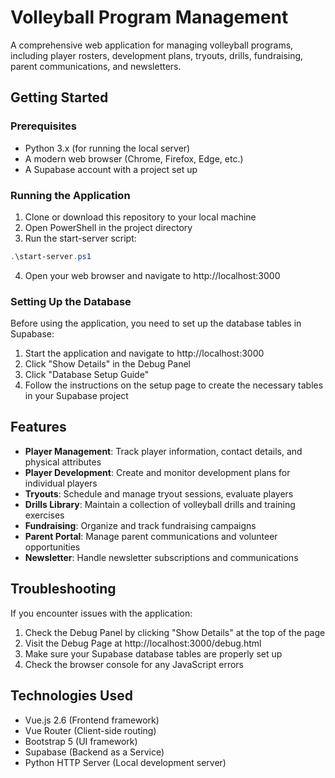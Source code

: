 # Volleyball Program Management

A comprehensive web application for managing volleyball programs, including player rosters, development plans, tryouts, drills, fundraising, parent communications, and newsletters.

## Getting Started

### Prerequisites

- Python 3.x (for running the local server)
- A modern web browser (Chrome, Firefox, Edge, etc.)
- A Supabase account with a project set up

### Running the Application

1. Clone or download this repository to your local machine
2. Open PowerShell in the project directory
3. Run the start-server script:

```powershell
.\start-server.ps1
```

4. Open your web browser and navigate to http://localhost:3000

### Setting Up the Database

Before using the application, you need to set up the database tables in Supabase:

1. Start the application and navigate to http://localhost:3000
2. Click "Show Details" in the Debug Panel
3. Click "Database Setup Guide"
4. Follow the instructions on the setup page to create the necessary tables in your Supabase project

## Features

- **Player Management**: Track player information, contact details, and physical attributes
- **Player Development**: Create and monitor development plans for individual players
- **Tryouts**: Schedule and manage tryout sessions, evaluate players
- **Drills Library**: Maintain a collection of volleyball drills and training exercises
- **Fundraising**: Organize and track fundraising campaigns
- **Parent Portal**: Manage parent communications and volunteer opportunities
- **Newsletter**: Handle newsletter subscriptions and communications

## Troubleshooting

If you encounter issues with the application:

1. Check the Debug Panel by clicking "Show Details" at the top of the page
2. Visit the Debug Page at http://localhost:3000/debug.html
3. Make sure your Supabase database tables are properly set up
4. Check the browser console for any JavaScript errors

## Technologies Used

- Vue.js 2.6 (Frontend framework)
- Vue Router (Client-side routing)
- Bootstrap 5 (UI framework)
- Supabase (Backend as a Service)
- Python HTTP Server (Local development server) 